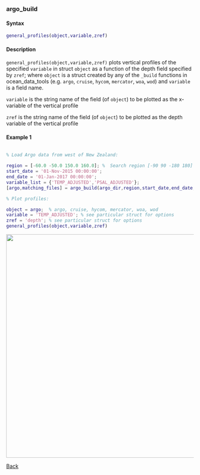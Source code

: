### argo_build

#### Syntax

```Matlab
general_profiles(object,variable,zref)
```
#### Description

``general_profiles(object,variable,zref)`` plots vertical profiles of the specified ``variable`` in struct ``object`` as a function of the depth field specified by ``zref``; where ``object`` is a struct created by any of the ``_build`` functions in ocean_data_tools (e.g. ``argo``, ``cruise``, ``hycom``, ``mercator``, ``woa``, ``wod``) and ``variable`` is a field name.

``variable`` is the string name of the field (of ``object``) to be plotted as the x-variable of the vertical profile

``zref`` is the string name of the field (of ``object``) to be plotted as the depth variable of the vertical profile

#### Example 1


```Matlab

% Load Argo data from west of New Zealand:

region = [-60.0 -50.0 150.0 160.0]; %  Search region [-90 90 -180 180]
start_date = '01-Nov-2015 00:00:00';
end_date = '01-Jan-2017 00:00:00';
variable_list = {'TEMP_ADJUSTED','PSAL_ADJUSTED'};
[argo,matching_files] = argo_build(argo_dir,region,start_date,end_date,variable_list);

% Plot profiles:

object = argo;  % argo, cruise, hycom, mercator, woa, wod
variable = 'TEMP_ADJUSTED'; % see particular struct for options
zref = 'depth'; % see particular struct for options
general_profiles(object,variable,zref)

```
<img src="https://user-images.githubusercontent.com/24570061/88301788-11fa3f00-ccd3-11ea-9cdf-1622f701bfe9.png" width="600">

[Back](https://github.com/lnferris/ocean_data_tools#general-functions-for-subsetting-and-plotting-uniform-structs-1)

